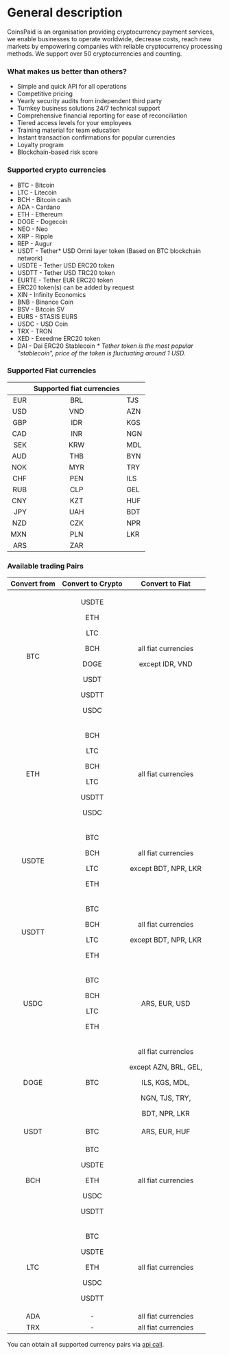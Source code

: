 # General description



CoinsPaid is an organisation providing сryptocurrency payment services, we enable businesses to operate worldwide, decrease costs, reach new markets by empowering companies with reliable cryptocurrency processing methods. We support over 50 cryptocurrencies and counting.

### What makes us better than others?

* Simple and quick API for all operations 
* Competitive pricing 
* Yearly security audits from independent third party 
* Turnkey business solutions 24/7 technical support 
* Comprehensive financial reporting for ease of reconciliation 
* Tiered access levels for your employees 
* Training material for team education 
* Instant transaction confirmations for popular currencies
* Loyalty program 
* Blockchain-based risk score

### Supported crypto currencies

* BTC - Bitcoin
* LTC - Litecoin
* BCH - Bitcoin cash
* ADA - Cardano
* ETH - Ethereum
* DOGE - Dogecoin
* NEO - Neo
* XRP - Ripple
* REP - Augur
* USDT - Tether\* USD Omni layer token \(Based on BTC blockchain network\) 
* USDTE - Tether USD ERC20 token
* USDTT - Tether USD TRC20 token
* EURTE - Tether EUR ERC20 token
* ERC20 token\(s\) can be added by request
* XIN - Infinity Economics
* BNB - Binance Coin
* BSV - Bitcoin SV
* EURS - STASIS EURS
* USDC - USD Coin
* TRX - TRON
* XED - Exeedme ERC20 token
* DAI - Dai ERC20 Stablecoin  _\* Tether token is the most popular "stablecoin", price of the token is fluctuating around 1 USD._ 

### Supported Fiat currencies

|  | **Supported fiat currencies** |  |
| ---: | :---: | :--- |
| EUR | BRL | TJS |
| USD | VND | AZN |
| GBP | IDR | KGS |
| CAD | INR | NGN |
| SEK | KRW | MDL |
| AUD | THB | BYN |
| NOK | MYR | TRY |
| CHF | PEN | ILS |
| RUB | CLP | GEL |
| CNY | KZT | HUF |
| JPY | UAH | BDT |
| NZD | CZK | NPR |
| MXN | PLN | LKR |
| ARS | ZAR |  |

### Available trading Pairs

<table>
  <thead>
    <tr>
      <th style="text-align:center"><b>Convert from</b>
      </th>
      <th style="text-align:center"><b>Convert to Crypto</b>
      </th>
      <th style="text-align:center"><b>Convert to Fiat</b>
      </th>
    </tr>
  </thead>
  <tbody>
    <tr>
      <td style="text-align:center">BTC</td>
      <td style="text-align:center">
        <p>USDTE</p>
        <p>ETH</p>
        <p>LTC</p>
        <p>BCH</p>
        <p>DOGE</p>
        <p>USDT</p>
        <p>USDTT</p>
        <p>USDC</p>
      </td>
      <td style="text-align:center">
        <p>all fiat currencies</p>
        <p>except IDR, VND</p>
      </td>
    </tr>
    <tr>
      <td style="text-align:center">ETH</td>
      <td style="text-align:center">
        <p>BCH</p>
        <p>LTC</p>
        <p>BCH</p>
        <p>LTC</p>
        <p>USDTT</p>
        <p>USDC</p>
      </td>
      <td style="text-align:center">all fiat currencies</td>
    </tr>
    <tr>
      <td style="text-align:center">USDTE</td>
      <td style="text-align:center">
        <p>BTC</p>
        <p>BCH</p>
        <p>LTC</p>
        <p>ETH</p>
      </td>
      <td style="text-align:center">
        <p>all fiat currencies</p>
        <p>except BDT, NPR, LKR
          <br />
        </p>
      </td>
    </tr>
    <tr>
      <td style="text-align:center">USDTT</td>
      <td style="text-align:center">
        <p>BTC</p>
        <p>BCH</p>
        <p>LTC</p>
        <p>ETH</p>
      </td>
      <td style="text-align:center">
        <p>all fiat currencies</p>
        <p>except BDT, NPR, LKR</p>
      </td>
    </tr>
    <tr>
      <td style="text-align:center">USDC</td>
      <td style="text-align:center">
        <p>BTC</p>
        <p>BCH</p>
        <p>LTC</p>
        <p>ETH</p>
      </td>
      <td style="text-align:center">ARS, EUR, USD</td>
    </tr>
    <tr>
      <td style="text-align:center">DOGE</td>
      <td style="text-align:center">BTC</td>
      <td style="text-align:center">
        <p>all fiat currencies</p>
        <p>except AZN, BRL, GEL,</p>
        <p>ILS, KGS, MDL,</p>
        <p>NGN, TJS, TRY,</p>
        <p>BDT, NPR, LKR</p>
      </td>
    </tr>
    <tr>
      <td style="text-align:center">USDT</td>
      <td style="text-align:center">BTC</td>
      <td style="text-align:center">ARS, EUR, HUF</td>
    </tr>
    <tr>
      <td style="text-align:center">BCH</td>
      <td style="text-align:center">
        <p>BTC</p>
        <p>USDTE</p>
        <p>ETH</p>
        <p>USDC</p>
        <p>USDTT</p>
      </td>
      <td style="text-align:center">all fiat currencies</td>
    </tr>
    <tr>
      <td style="text-align:center">LTC</td>
      <td style="text-align:center">
        <p>BTC</p>
        <p>USDTE</p>
        <p>ETH</p>
        <p>USDC</p>
        <p>USDTT</p>
      </td>
      <td style="text-align:center">all fiat currencies</td>
    </tr>
    <tr>
      <td style="text-align:center">ADA</td>
      <td style="text-align:center">-</td>
      <td style="text-align:center">all fiat currencies</td>
    </tr>
    <tr>
      <td style="text-align:center">TRX</td>
      <td style="text-align:center">-</td>
      <td style="text-align:center">all fiat currencies</td>
    </tr>
  </tbody>
</table>

You can obtain all supported currency pairs via [api call](api-documentation/api-reference.md#get-list-of-exchangeable-currency-pairs).

